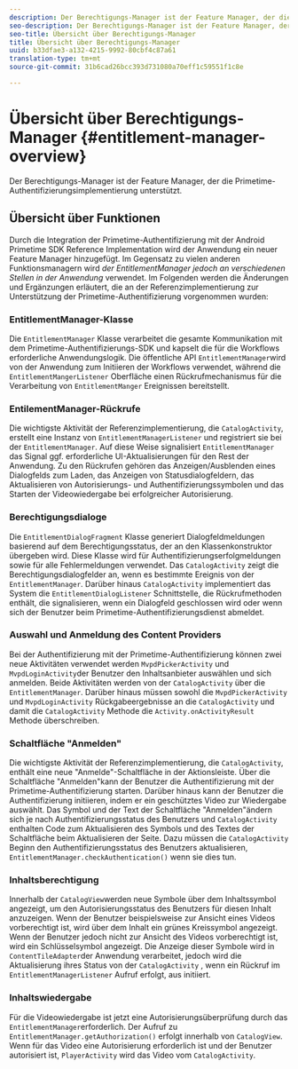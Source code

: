 ```yaml
---
description: Der Berechtigungs-Manager ist der Feature Manager, der die Primetime-Authentifizierungsimplementierung unterstützt.
seo-description: Der Berechtigungs-Manager ist der Feature Manager, der die Primetime-Authentifizierungsimplementierung unterstützt.
seo-title: Übersicht über Berechtigungs-Manager
title: Übersicht über Berechtigungs-Manager
uuid: b33dfae3-a132-4215-9992-80cbf4c87a61
translation-type: tm+mt
source-git-commit: 31b6cad26bcc393d731080a70eff1c59551f1c8e

---
```



# Übersicht über Berechtigungs-Manager {#entitlement-manager-overview}

Der Berechtigungs-Manager ist der Feature Manager, der die Primetime-Authentifizierungsimplementierung unterstützt.

## Übersicht über Funktionen

Durch die Integration der Primetime-Authentifizierung mit der Android Primetime SDK Reference Implementation wird der Anwendung ein neuer Feature Manager hinzugefügt. Im Gegensatz zu vielen anderen Funktionsmanagern wird *der EntitlementManager jedoch an verschiedenen Stellen in der Anwendung* verwendet. Im Folgenden werden die Änderungen und Ergänzungen erläutert, die an der Referenzimplementierung zur Unterstützung der Primetime-Authentifizierung vorgenommen wurden:

### EntitlementManager-Klasse

Die `EntitlementManager` Klasse verarbeitet die gesamte Kommunikation mit dem Primetime-Authentifizierungs-SDK und kapselt die für die Workflows erforderliche Anwendungslogik. Die öffentliche API `EntitlementManager`wird von der Anwendung zum Initiieren der Workflows verwendet, während die `EntitlementMangerListener` Oberfläche einen Rückrufmechanismus für die Verarbeitung von `EntitlementManger` Ereignissen bereitstellt.

### EntilementManager-Rückrufe

Die wichtigste Aktivität der Referenzimplementierung, die `CatalogActivity`, erstellt eine Instanz von `EntitlementManagerListener` und registriert sie bei der `EntitlementManager`. Auf diese Weise signalisiert `EntitlementManager` das Signal ggf. erforderliche UI-Aktualisierungen für den Rest der Anwendung. Zu den Rückrufen gehören das Anzeigen/Ausblenden eines Dialogfelds zum Laden, das Anzeigen von Statusdialogfeldern, das Aktualisieren von Autorisierungs- und Authentifizierungssymbolen und das Starten der Videowiedergabe bei erfolgreicher Autorisierung.

### Berechtigungsdialoge

Die `EntitlementDialogFragment` Klasse generiert Dialogfeldmeldungen basierend auf dem Berechtigungsstatus, der an den Klassenkonstruktor übergeben wird. Diese Klasse wird für Authentifizierungserfolgmeldungen sowie für alle Fehlermeldungen verwendet. Das `CatalogActivity` zeigt die Berechtigungsdialogfelder an, wenn es bestimmte Ereignis von der `EntitlementManager`. Darüber hinaus `CatalogActivity` implementiert das System die `EntitlementDialogListener` Schnittstelle, die Rückrufmethoden enthält, die signalisieren, wenn ein Dialogfeld geschlossen wird oder wenn sich der Benutzer beim Primetime-Authentifizierungsdienst abmeldet.

### Auswahl und Anmeldung des Content Providers

Bei der Authentifizierung mit der Primetime-Authentifizierung können zwei neue Aktivitäten verwendet werden `MvpdPickerActivity` und `MvpdLoginActivity`der Benutzer den Inhaltsanbieter auswählen und sich anmelden. Beide Aktivitäten werden von der `CatalogActivity` über die `EntitlementManager`. Darüber hinaus müssen sowohl die `MvpdPickerActivity` und `MvpdLoginActivity` Rückgabeergebnisse an die `CatalogActivity` und damit die `CatalogActivity` Methode die `Activity.onActivityResult` Methode überschreiben.

### Schaltfläche &quot;Anmelden&quot;

Die wichtigste Aktivität der Referenzimplementierung, die `CatalogActivity`, enthält eine neue &quot;Anmelde&quot;-Schaltfläche in der Aktionsleiste. Über die Schaltfläche &quot;Anmelden&quot;kann der Benutzer die Authentifizierung mit der Primetime-Authentifizierung starten. Darüber hinaus kann der Benutzer die Authentifizierung initiieren, indem er ein geschütztes Video zur Wiedergabe auswählt. Das Symbol und der Text der Schaltfläche &quot;Anmelden&quot;ändern sich je nach Authentifizierungsstatus des Benutzers und `CatalogActivity` enthalten Code zum Aktualisieren des Symbols und des Textes der Schaltfläche beim Aktualisieren der Seite. Dazu müssen die `CatalogActivity` Beginn den Authentifizierungsstatus des Benutzers aktualisieren, `EntitlementManager.checkAuthentication()` wenn sie dies tun.

### Inhaltsberechtigung

Innerhalb der `CatalogView`werden neue Symbole über dem Inhaltssymbol angezeigt, um den Autorisierungsstatus des Benutzers für diesen Inhalt anzuzeigen. Wenn der Benutzer beispielsweise zur Ansicht eines Videos vorberechtigt ist, wird über dem Inhalt ein grünes Kreissymbol angezeigt. Wenn der Benutzer jedoch nicht zur Ansicht des Videos vorberechtigt ist, wird ein Schlüsselsymbol angezeigt. Die Anzeige dieser Symbole wird in `ContentTileAdapter`der Anwendung verarbeitet, jedoch wird die Aktualisierung ihres Status von der `CatalogActivity` , wenn ein Rückruf im `EntitlementManagerListener` Aufruf erfolgt, aus initiiert.

### Inhaltswiedergabe

Für die Videowiedergabe ist jetzt eine Autorisierungsüberprüfung durch das `EntitlementManager`erforderlich. Der Aufruf zu `EntitlementManager.getAuthorization()` erfolgt innerhalb von `CatalogView`. Wenn für das Video eine Autorisierung erforderlich ist und der Benutzer autorisiert ist, `PlayerActivity` wird das Video vom `CatalogActivity`.

